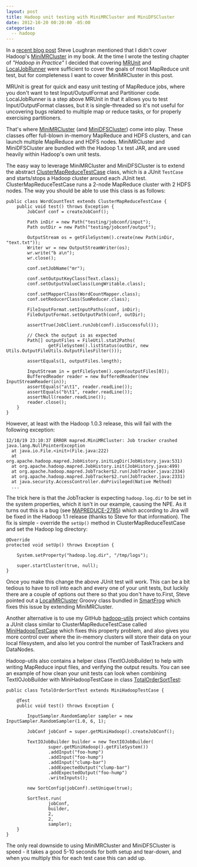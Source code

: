 ```yaml
---
layout: post
title: Hadoop unit testing with MiniMRCluster and MiniDFSCluster
date: 2012-10-20 00:20:00 -05:00
categories:
  -- hadoop
---
```


In a [recent blog post](http://steveloughran.blogspot.com/2012/10/hadoop-in-practice-applied-hadoop.html)
Steve Loughran mentioned that I didn't cover Hadoop's [MiniMRCluster](http://svn.apache.org/viewvc/hadoop/common/tags/release-1.0.3/src/test/org/apache/hadoop/mapred/MiniMRCluster.java?view=co)
in my book. At the time I wrote the testing chapter of *"Hadoop in Practice"*
I decided that covering
[MRUnit](http://mrunit.apache.org/) and [LocalJobRunner](http://svn.apache.org/viewvc/hadoop/common/tags/release-1.0.3/src/mapred/org/apache/hadoop/mapred/LocalJobRunner.java?view=co)
were sufficient to cover the goals of most MapReduce unit test, but for completeness I want to
cover MiniMRCluster in this post.

MRUnit is great for quick and easy unit testing of MapReduce jobs, where you don't want to test
Input/OutputFormat and Partitioner code. LocalJobRunner is a step above MRUnit in that it allows you
to test Input/OutputFormat classes, but it is single-threaded so it's not useful
for uncovering bugs related to multiple map or reduce tasks, or for properly exercising partitioners.

That's where  [MiniMRCluster](http://svn.apache.org/viewvc/hadoop/common/tags/release-1.0.3/src/test/org/apache/hadoop/mapred/MiniMRCluster.java?view=co)
(and [MiniDFSCluster](http://svn.apache.org/viewvc/hadoop/common/tags/release-1.0.3/src/test/org/apache/hadoop/hdfs/MiniDFSCluster.java?view=co))
come into play. These classes offer full-blown in-memory MapReduce and HDFS clusters, and can launch
multiple MapReduce and HDFS nodes. MiniMRCluster and MiniDFSCluster are bundled with the Hadoop 1.x test JAR, and are used heavily within
Hadoop's own unit tests.

The easy way to leverage MiniMRCluster and MiniDFSCluster is to extend the
abstract [ClusterMapReduceTestCase](http://svn.apache.org/viewvc/hadoop/common/tags/release-1.0.3/src/test/org/apache/hadoop/mapred/ClusterMapReduceTestCase.java?view=co)
class, which is a JUnit `TestCase` and starts/stops a Hadoop cluster around each JUnit test.
ClusterMapReduceTestCase runs a 2-node MapReduce cluster with
2 HDFS nodes. The way you should be able to use this class is as follows:

    public class WordCountTest extends ClusterMapReduceTestCase {
        public void test() throws Exception {
            JobConf conf = createJobConf();

            Path inDir = new Path("testing/jobconf/input");
            Path outDir = new Path("testing/jobconf/output");

            OutputStream os = getFileSystem().create(new Path(inDir, "text.txt"));
            Writer wr = new OutputStreamWriter(os);
            wr.write("b a\n");
            wr.close();

            conf.setJobName("mr");

            conf.setOutputKeyClass(Text.class);
            conf.setOutputValueClass(LongWritable.class);

            conf.setMapperClass(WordCountMapper.class);
            conf.setReducerClass(SumReducer.class);

            FileInputFormat.setInputPaths(conf, inDir);
            FileOutputFormat.setOutputPath(conf, outDir);

            assertTrue(JobClient.runJob(conf).isSuccessful());

            // Check the output is as expected
            Path[] outputFiles = FileUtil.stat2Paths(
                    getFileSystem().listStatus(outDir, new Utils.OutputFileUtils.OutputFilesFilter()));

            assertEquals(1, outputFiles.length);

            InputStream in = getFileSystem().open(outputFiles[0]);
            BufferedReader reader = new BufferedReader(new InputStreamReader(in));
            assertEquals("a\t1", reader.readLine());
            assertEquals("b\t1", reader.readLine());
            assertNull(reader.readLine());
            reader.close();
        }
    }

However, at least with the Hadoop 1.0.3 release, this will fail with the following exception:

    12/10/19 23:10:37 ERROR mapred.MiniMRCluster: Job tracker crashed
    java.lang.NullPointerException
      at java.io.File.<init>(File.java:222)
      at org.apache.hadoop.mapred.JobHistory.initLogDir(JobHistory.java:531)
      at org.apache.hadoop.mapred.JobHistory.init(JobHistory.java:499)
      at org.apache.hadoop.mapred.JobTracker$2.run(JobTracker.java:2334)
      at org.apache.hadoop.mapred.JobTracker$2.run(JobTracker.java:2331)
      at java.security.AccessController.doPrivileged(Native Method)
      ...

The trick here is that the JobTracker is expecting `hadoop.log.dir` to be set in the system properties, which it isn't
in our example, causing the NPE. As it turns out this is a bug (see [MAPREDUCE-2785](https://issues.apache.org/jira/browse/MAPREDUCE-2785))
which according to Jira will be fixed in the Hadoop 1.1 release (thanks to Steve for that information).
The fix is simple - override the `setUp()` method in ClusterMapReduceTestCase
and set the Hadoop log directory:

    @Override
    protected void setUp() throws Exception {

        System.setProperty("hadoop.log.dir", "/tmp/logs");

        super.startCluster(true, null);
    }

Once you make this change the above JUnit test will work. This can be a bit tedious to have to roll
into each and every one of your unit tests, but luckily there are a couple of options out there so
that you don't have to.First, Steve pointed out a
[LocalMRCluster](http://smartfrog.svn.sourceforge.net/viewvc/smartfrog/trunk/core/hadoop-components/grumpy/src/org/smartfrog/services/hadoop/grumpy/LocalMRCluster.groovy)
Groovy class bundled in [SmartFrog](http://wiki.smartfrog.org/wiki/display/sf/SmartFrog+Home) which
fixes this issue by extending MiniMRCluster.

Another alternative is to use my GitHub [hadoop-utils](https://github.com/alexholmes/hadoop-utils) project
which contains a JUnit class similar to ClusterMapReduceTestCase
called [MiniHadoopTestCase](https://github.com/alexholmes/hadoop-utils/blob/master/src/main/java/com/alexholmes/hadooputils/test/MiniHadoopTestCase.java)
which fixes this property problem, and also gives you more control over where the in-memory clusters
will store their data on your local filesystem, and also let you control the number of TaskTrackers
and DataNodes.

Hadoop-utils also contains a helper class (TextIOJobBuilder) to help with writing MapReduce input files, and verifying the
output results.  You can see an example of how clean your unit tests can look when combining TextIOJobBuilder with MiniHadoopTestCase
in class [TotalOrderSortTest](https://github.com/alexholmes/hadoop-utils/blob/master/src/test/java/com/alexholmes/hadooputils/sort/TotalOrderSortTest.java):

    public class TotalOrderSortTest extends MiniHadoopTestCase {

        @Test
        public void test() throws Exception {

            InputSampler.RandomSampler sampler = new InputSampler.RandomSampler(1.0, 6, 1);

            JobConf jobConf = super.getMiniHadoop().createJobConf();

            TextIOJobBuilder builder = new TextIOJobBuilder(
                    super.getMiniHadoop().getFileSystem())
                    .addInput("foo-hump")
                    .addInput("foo-hump")
                    .addInput("clump-bar")
                    .addExpectedOutput("clump-bar")
                    .addExpectedOutput("foo-hump")
                    .writeInputs();

            new SortConfig(jobConf).setUnique(true);

            SortTest.run(
                    jobConf,
                    builder,
                    2,
                    2,
                    sampler);
        }
    }

The only real downside to using MiniMRCluster and MiniDFSCluster is speed - it takes a good 5-10 seconds
for both setup and tear-down, and when you multiply this for each test case this can add up.
